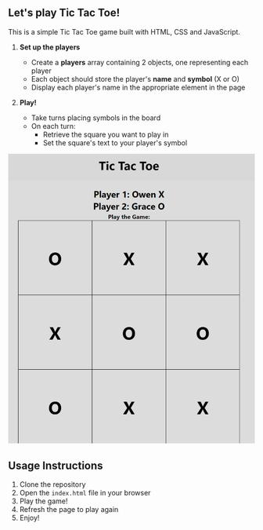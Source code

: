 ## Let's play Tic Tac Toe!

This is a simple Tic Tac Toe game built with HTML, CSS and JavaScript.

1. **Set up the players**

   - Create a **players** array containing 2 objects, one representing each player
   - Each object should store the player's **name** and **symbol** (X or O)
   - Display each player's name in the appropriate element in the page

2. **Play!**

   - Take turns placing symbols in the board
   - On each turn:
     - Retrieve the square you want to play in
     - Set the square's text to your player's symbol

![Tic Tac Toe](./assets/Game%20Board.png)

## Usage Instructions

1. Clone the repository
2. Open the `index.html` file in your browser
3. Play the game!
4. Refresh the page to play again
5. Enjoy!
